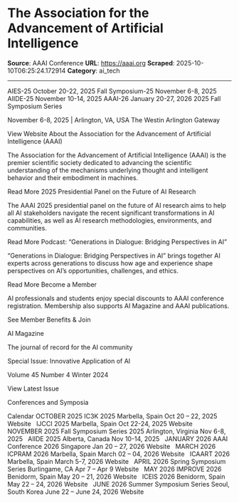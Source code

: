 # The Association for the Advancement of Artificial Intelligence

**Source**: AAAI Conference
**URL**: https://aaai.org
**Scraped**: 2025-10-10T06:25:24.172914
**Category**: ai_tech

---

AIES-25
October 20-22, 2025
Fall Symposium-25
November 6-8, 2025
AIIDE-25
November 10-14, 2025
AAAI-26
January 20-27, 2026
2025 Fall Symposium Series

November 6-8, 2025 | Arlington, VA, USA
The Westin Arlington Gateway

View Website
About the Association for the Advancement of Artificial Intelligence (AAAI)

The Association for the Advancement of Artificial Intelligence (AAAI) is the premier scientific society dedicated to advancing the scientific understanding of the mechanisms underlying thought and intelligent behavior and their embodiment in machines. 

Read More
2025 Presidential Panel on the Future of AI Research

The AAAI 2025 presidential panel on the future of AI research aims to help all AI stakeholders navigate the recent significant transformations in AI capabilities, as well as AI research methodologies, environments, and communities.

Read More
Podcast: “Generations in Dialogue: Bridging Perspectives in AI”

“Generations in Dialogue: Bridging Perspectives in AI” brings together AI experts across generations to discuss how age and experience shape perspectives on AI’s opportunities, challenges, and ethics.

Read More
Become a Member

AI professionals and students enjoy special discounts to AAAI conference registration. Membership also supports AI Magazine and AAAI publications.

See Member Benefits & Join

AI Magazine

The journal of record for the AI community

Special Issue: Innovative Application of AI

Volume 45 Number 4
Winter 2024

View Latest Issue

Conferences and Symposia

Calendar
OCTOBER 2025
IC3K 2025
Marbella, Spain
Oct 20 – 22, 2025
Website 
 
IJCCI 2025
Marbella, Spain
Oct 22-24, 2025
Website 
 
NOVEMBER 2025
Fall Symposium Series 2025
Arlington, Virginia
Nov 6-8, 2025
 
AIIDE 2025
Alberta, Canada
Nov 10-14, 2025
 
JANUARY 2026
AAAI Conference 2026
Singapore
Jan 20 – 27, 2026
Website 
 
MARCH 2026
ICPRAM 2026
Marbella, Spain
March 02 – 04, 2026
Website 
 
ICAART 2026
Marbella, Spain
March 5-7, 2026
Website 
 
APRIL 2026
Spring Symposium Series
Burlingame, CA
Apr 7 – Apr 9
Website 
 
MAY 2026
IMPROVE 2026
Benidorm, Spain
May 20 – 21, 2026
Website 
 
ICEIS 2026
Benidorm, Spain
May 22 – 24, 2026
Website 
 
JUNE 2026
Summer Symposium Series
Seoul, South Korea
June 22 – June 24, 2026
Website

